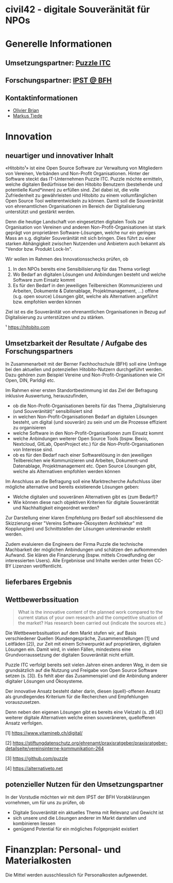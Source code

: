 # civil42 - digitale Souveränität für NPOs

# Generelle Informationen 

## Umsetzungspartner: [Puzzle ITC](https://www.puzzle.ch)
## Forschungspartner: [IPST @ BFH](https://www.bfh.ch/de/forschung/forschungsbereiche/public-sector-transformation/)
## Kontaktinformationen
 - [Olivier Brian](https://www.puzzle.ch/de/blog/articles/author/obrian)
 - [Markus Tiede](https://www.bfh.ch/de/ueber-die-bfh/personen/wqt4t23oxq3q/)

# Innovation
## neuartiger und innovativer Inhalt

«Hitobito¹» ist eine Open Source Software zur Verwaltung von Mitgliedern von Vereinen, Verbänden und Non-Profit Organisationen. Hinter der Software steckt das IT-Unternehmen Puzzle ITC. Puzzle möchte ermitteln, welche digitalen Bedürfnisse bei den Hitobito Benutzern (bestehende und potentielle Kund*innen) zu erfüllen sind. Ziel dabei ist, die volle Zufriedenheit zu gewährleisten und Hitobito zu einem vollumfänglichen Open Source Tool weiterentwickeln zu können. Damit soll die Souveränität von ehrenamtlichen Organisationen im Bereich der Digitalisierung unterstützt und gestärkt werden.

Denn die heutige Landschaft von eingesetzten digitalen Tools zur Organisation von Vereinen und anderen Non-Profit-Organisationen ist stark geprägt von proprietären Software-Lösungen, welche nur ein geringes Mass an s.g. digitaler Souveränität mit sich bringen. Dies führt zu einer starken Abhängigkeit zwischen Nutzenden und Anbietern auch bekannt als "Vendor bzw. Produkt Lock-In".

Wir wollen im Rahmen des Innovationsschecks prüfen, ob 
 1. In den NPOs bereits eine Sensibilisierung für das Thema vorliegt
 2. Wo Bedarf an digitalen Lösungen und Anbindungen besteht und welche Software zum Einsatz kommt
 3. Es für den Bedarf in den jeweiligen Teilbereichen (Kommunizieren und Arbeiten, Dokumente & Datenablage, Projektmanagement, ...) offene (s.g. open source) Lösungen gibt, welche als Alternativen angeführt bzw. empfohlen werden können

Ziel ist es die Souveränität von ehrenamtlichen Organisationen in Bezug auf Digitalisierung zu unterstützen und zu stärken.

¹ https://hitobito.com

## Umsetzbarkeit der Resultate / Aufgabe des Forschungspartners

In Zusammenarbeit mit der Berner Fachhochschule (BFH) soll eine Umfrage bei den aktuellen und potenziellen Hitobito-Nutzern durchgeführt werden. Dazu gehören zum Beispiel Vereine und Non-Profit-Organisationen wie CH Open, DIN, Parldigi etc.

Im Rahmen einer ersten Standortbestimmung ist das Ziel der Befragung inklusive Auswertung, herauszufinden, 
 - ob die Non-Profit-Organisationen bereits für das Thema „Digitalisierung (und Souveränität)“ sensibilisiert sind 
 - in welchen Non-Profit-Organisationen Bedarf an digitalen Lösungen besteht, um digital (und souverän) zu sein und um die Prozesse effizient zu organisieren
 - welche Software in den Non-Profit-Organisationen zum Einsatz kommt
 - welche Anbindungen weiterer Open Source Tools (bspw. Bexio, Nextcloud, GitLab, OpenProject etc.) für die Non-Profit-Organisationen von Interesse sind. 
 - ob es für den Bedarf nach einer Softwarelösung in den jeweiligen Teilbereichen wie Kommunizieren und Arbeiten, Dokument-und Datenablage, Projektmanagement etc. Open Source Lösungen gibt, welche als Alternativen empfohlen werden können

Im Anschluss an die Befragung soll eine Marktrecherche Aufschluss über mögliche alternative und bereits existierende Lösungen geben: 
 - Welche digitalen und souveränen Alternativen gibt es (zum Bedarf)? 
 - Wie können diese nach objektiven Kriterien für digitale Souveräntität und Nachhaltigkeit eingeordnet werden?

Zur Darstellung einer klaren Empfehlung pro Bedarf soll abschliessend die Skizzierung einer "Vereins Software-Ökosystem Architektur" mit Kopplung(en) und Schnittstellen der Lösungen untereinander erstellt werden.

Zudem evaluieren die Engineers der Firma Puzzle die technische Machbarkeit der möglichen Anbindungen und schätzen den aufkommenden Aufwand. Sie klären die Finanzierung (bspw. mittels Crowdfunding der interessierten Users). Alle Ergebnisse und Inhalte werden unter freien CC-BY Lizenzen veröffentlicht.

## lieferbares Ergebnis
## Wettbewerbssituation

> What is the innovative content of the planned work compared to the current status of your own research and the competitive situation of the market? Has research been carried out (indicate the sources etc.)

Die Wettbewerbssituation auf dem Markt stufen wir, auf Basis verschiedener Quellen (Kundengespräche, Zusammenstellungen [1] und Leitfäden [2]), zur Zeit mit einem Schwerpunkt auf proprietären, digitalen Lösungen ein. Damit wird, in vielen Fällen, mindestens eine Grundvorraussetzung der digitalen Souveränität nicht erfüllt.

Puzzle ITC verfolgt bereits seit vielen Jahren einen anderen Weg, in dem sie grundsätzlich auf die Nutzung und Freigabe von Open Source Software setzen (s. [3]). Es fehlt aber das Zusammenspiel und die Anbindung anderer digitaler Lösungen und Ökosysteme.

Der innovative Ansatz besteht daher darin, diesen (quell)-offenen Ansatz als grundlegendes Kriterium für die Recherchen und Empfehlungen vorauszusetzen.

Denn neben den eigenen Lösungen gibt es bereits eine Vielzahl (s. zB [4]) weiterer digitale Alternativen welche einen souveräneren, quelloffenen Ansatz verfolgen.

[1] https://www.vitamineb.ch/digital/

[2] https://stiftungdatenschutz.org/ehrenamt/praxisratgeber/praxisratgeber-detailseite/vereinsinterne-kommunikation-264

[3] https://github.com/puzzle

[4] https://alternativeto.net

## potenzieller Nutzen für den Umsetzungspartner

In der Vorstudie möchten wir mit dem IPST der BFH Vorabklärungen vornehmen, um für uns zu prüfen, ob
 - Digitale Souveränität ein aktuelles Thema mit Relevanz und Gewicht ist
 - sich unsere und die Lösungen anderer im Markt darstellen und kombinieren liessen
 - genügend Potential für ein mögliches Folgeprojekt existiert

# Finanzplan: Personal- und Materialkosten

Die Mittel werden ausschliesslich für Personalkosten aufgewendet.
